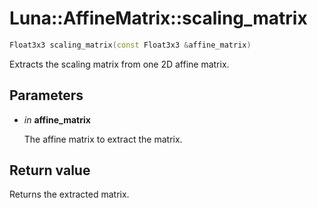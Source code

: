 # Luna::AffineMatrix::scaling_matrix

```c++
Float3x3 scaling_matrix(const Float3x3 &affine_matrix)
```

Extracts the scaling matrix from one 2D affine matrix. 



## Parameters
* *in* **affine_matrix**

    The affine matrix to extract the matrix. 

## Return value
Returns the extracted matrix. 

